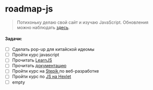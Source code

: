 # roadmap-js



> Потихоньку делаю свой сайт и изучаю JavaScript. Обновления можно наблюдать [здесь](https://jonotyan.github.io/roadmap-js).

#### Задачи:

* [ ]  Сделать pop-up для китайской идеомы
* [ ]  Пройти курс javascript
* [ ]  Прочитать [LearnJS](https://learn.javascript.ru/)
* [ ]  Прочитать [документацию](https://learn.javascript.ru/)
* [ ]  Пройти курс на [Stepik ](https://stepik.org/course/38218/promo) по веб-разработке
* [ ]  Пройти курс по [JS на Hexlet](https://ru.hexlet.io/courses/js-basics)
* [ ]  empty
